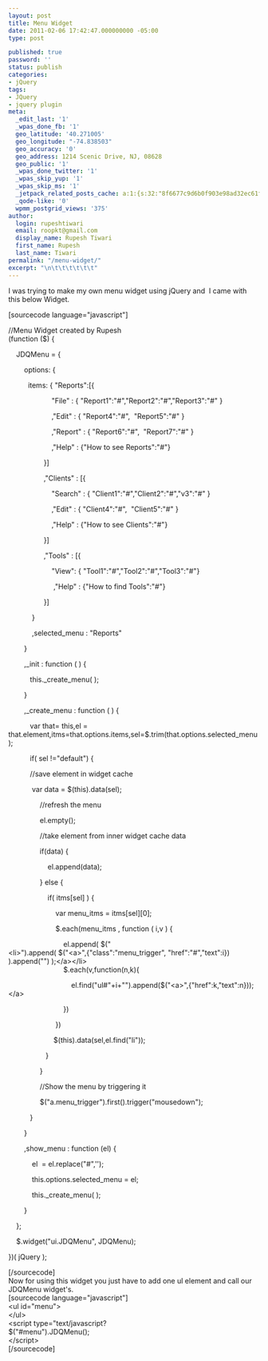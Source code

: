 ```yaml
---
layout: post
title: Menu Widget
date: 2011-02-06 17:42:47.000000000 -05:00
type: post

published: true
password: ''
status: publish
categories:
- jQuery
tags:
- JQuery
- jquery plugin
meta:
  _edit_last: '1'
  _wpas_done_fb: '1'
  geo_latitude: '40.271005'
  geo_longitude: "-74.838503"
  geo_accuracy: '0'
  geo_address: 1214 Scenic Drive, NJ, 08628
  geo_public: '1'
  _wpas_done_twitter: '1'
  _wpas_skip_yup: '1'
  _wpas_skip_ms: '1'
  _jetpack_related_posts_cache: a:1:{s:32:"8f6677c9d6b0f903e98ad32ec61f8deb";a:2:{s:7:"expires";i:1610988569;s:7:"payload";a:3:{i:0;a:1:{s:2:"id";i:124;}i:1;a:1:{s:2:"id";i:361;}i:2;a:1:{s:2:"id";i:278;}}}}
  _qode-like: '0'
  wpmm_postgrid_views: '375'
author:
  login: rupeshtiwari
  email: roopkt@gmail.com
  display_name: Rupesh Tiwari
  first_name: Rupesh
  last_name: Tiwari
permalink: "/menu-widget/"
excerpt: "\n\t\t\t\t\t\t"
---
```

<p>
				I was trying to make my own menu widget using jQuery and  I came with this below Widget.</p>
<p>[sourcecode language="javascript"]</p>
<p>//Menu Widget created by Rupesh<br />
(function ($) {</p>
<p>    JDQMenu = {</p>
<p>        options: {</p>
<p>          items: { &quot;Reports&quot;:[{</p>
<p>                      &quot;File&quot; : { &quot;Report1&quot;:&quot;#&quot;,&quot;Report2&quot;:&quot;#&quot;,&quot;Report3&quot;:&quot;#&quot; }</p>
<p>                      ,&quot;Edit&quot; : { &quot;Report4&quot;:&quot;#&quot;,  &quot;Report5&quot;:&quot;#&quot; }</p>
<p>                      ,&quot;Report&quot; : { &quot;Report6&quot;:&quot;#&quot;,  &quot;Report7&quot;:&quot;#&quot; }</p>
<p>                      ,&quot;Help&quot; : {&quot;How to see Reports&quot;:&quot;#&quot;}</p>
<p>                  }]</p>
<p>                  ,&quot;Clients&quot; : [{</p>
<p>                      &quot;Search&quot; : { &quot;Client1&quot;:&quot;#&quot;,&quot;Client2&quot;:&quot;#&quot;,&quot;v3&quot;:&quot;#&quot; }</p>
<p>                      ,&quot;Edit&quot; : { &quot;Client4&quot;:&quot;#&quot;,  &quot;Client5&quot;:&quot;#&quot; }</p>
<p>                      ,&quot;Help&quot; : {&quot;How to see Clients&quot;:&quot;#&quot;}</p>
<p>                  }]</p>
<p>                  ,&quot;Tools&quot; : [{</p>
<p>                      &quot;View&quot;: { &quot;Tool1&quot;:&quot;#&quot;,&quot;Tool2&quot;:&quot;#&quot;,&quot;Tool3&quot;:&quot;#&quot;}</p>
<p>                       ,&quot;Help&quot; : {&quot;How to find Tools&quot;:&quot;#&quot;}</p>
<p>                  }]</p>
<p>            }</p>
<p>            ,selected_menu : &quot;Reports&quot;</p>
<p>        }</p>
<p>        ,_init : function ( ) {</p>
<p>           this._create_menu( );</p>
<p>        }</p>
<p>        ,_create_menu : function ( ) {</p>
<p>           var that= this,el = that.element,itms=that.options.items,sel=$.trim(that.options.selected_menu);</p>
<p>           if( sel !=&quot;default&quot;) {</p>
<p>           //save element in widget cache</p>
<p>            var data = $(this).data(sel);</p>
<p>                //refresh the menu</p>
<p>                el.empty();</p>
<p>                //take element from inner widget cache data</p>
<p>                if(data) {</p>
<p>                    el.append(data);</p>
<p>                } else {</p>
<p>                    if( itms[sel] ) {</p>
<p>                        var menu_itms = itms[sel][0];</p>
<p>                        $.each(menu_itms , function ( i,v ) {</p>
<p>                            el.append( $(&quot;<br />
	&lt;li&gt;&quot;).append( $(&quot;&lt;a&gt;&quot;,{&quot;class&quot;:&quot;menu_trigger&quot;, &quot;href&quot;:&quot;#&quot;,&quot;text&quot;:i}) ).append(&quot;&quot;) );&lt;/a&gt;&lt;/li&gt;<br />
                            $.each(v,function(n,k){</p>
<p>                                el.find(&quot;ul#&quot;+i+&quot;&quot;).append($(&quot;&lt;a&gt;&quot;,{&quot;href&quot;:k,&quot;text&quot;:n}));&lt;/a&gt;</p>
<p>                            })</p>
<p>                        })</p>
<p>                       $(this).data(sel,el.find(&quot;li&quot;));</p>
<p>                   }</p>
<p>                }</p>
<p>                //Show the menu by triggering it</p>
<p>                $(&quot;a.menu_trigger&quot;).first().trigger(&quot;mousedown&quot;);</p>
<p>           }</p>
<p>        }</p>
<p>        ,show_menu : function (el) {</p>
<p>            el  = el.replace(&quot;#&quot;,'');</p>
<p>            this.options.selected_menu = el;</p>
<p>            this._create_menu( );</p>
<p>        }</p>
<p>    };</p>
<p>    $.widget(&quot;ui.JDQMenu&quot;, JDQMenu);    </p>
<p>})( jQuery );</p>
<p>[/sourcecode]<br />
Now for using this widget you just have to add one ul element and call our JDQMenu widget's.<br />
[sourcecode language="javascript"]<br />
&lt;ul id=&quot;menu&quot;&gt;<br />
&lt;/ul&gt;<br />
&lt;script type=&quot;text/javascript?<br />
$(&quot;#menu&quot;).JDQMenu();<br />
&lt;/script&gt;<br />
[/sourcecode]		</p>
